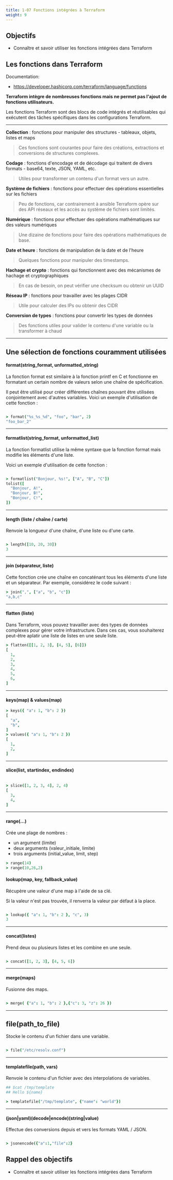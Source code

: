 ```yaml
---
title: 1-07 Fonctions intégrées à Terraform
weight: 9
---
```


## Objectifs 
- Connaître et savoir utiliser les fonctions intégrées dans Terraform 

## Les fonctions dans Terraform 

Documentation: 
* https://developer.hashicorp.com/terraform/language/functions

**Terraform intègre de nombreuses fonctions mais ne permet pas l'ajout de fonctions utilisateurs.**

Les fonctions Terraform sont des blocs de code intégrés et réutilisables qui exécutent des tâches spécifiques dans les configurations Terraform. 

---

**Collection** : fonctions pour manipuler des structures - tableaux, objets, listes et maps

> Ces fonctions sont courantes pour faire des créations, extractions et conversions de structures complexes. 

**Codage** : fonctions d'encodage et de décodage qui traitent de divers formats - base64, texte, JSON, YAML, etc.

> Utiles pour transformer un contenu d'un format vers un autre. 

**Système de fichiers** : fonctions pour effectuer des opérations essentielles sur les fichiers

> Peu de fonctions, car contrairement à ansible Terraform opère sur des API réseaux et les accès au système de fichiers sont limités.

**Numérique** : fonctions pour effectuer des opérations mathématiques sur des valeurs numériques

> Une dizaine de fonctions pour faire des opérations mathématiques de base.

**Date et heure** : fonctions de manipulation de la date et de l'heure

> Quelques fonctions pour manipuler des timestamps.

**Hachage et crypto** : fonctions qui fonctionnent avec des mécanismes de hachage et cryptographiques

> En cas de besoin, on peut vérifier une checksum ou obtenir un UUID

**Réseau IP** : fonctions pour travailler avec les plages CIDR

> Utile pour calculer des IPs ou obtenir des CIDR

**Conversion de types** : fonctions pour convertir les types de données

> Des fonctions utiles pour valider le contenu d'une variable ou la transformer à chaud

---

## Une sélection de fonctions couramment utilisées 

#### format(string_format, unformatted_string)
La fonction format est similaire à la fonction printf en C et fonctionne en formatant un certain nombre de valeurs selon une chaîne de spécification.

Il peut être utilisé pour créer différentes chaînes pouvant être utilisées conjointement avec d'autres variables. Voici un exemple d'utilisation de cette fonction :

```coffeescript

> format("%s_%s_%d", "foo", "bar", 2) 
"foo_bar_2"

```
---

#### formatlist(string_format, unformatted_list)
La fonction formatlist utilise la même syntaxe que la fonction format mais modifie les éléments d'une liste.

Voici un exemple d'utilisation de cette fonction :

```coffeescript

> formatlist("Bonjour, %s!", ["A", "B", "C"])
tolist([
  "Bonjour, A!",
  "Bonjour, B!",
  "Bonjour, C!",
])

```
---

#### length (liste / chaîne / carte)
Renvoie la longueur d'une chaîne, d'une liste ou d'une carte.

```coffeescript

> length([10, 20, 30])
3
```

---

#### join (séparateur, liste)
Cette fonction crée une chaîne en concaténant tous les éléments d'une liste et un séparateur. Par exemple, considérez le code suivant :

```coffeescript
> join(",", ["a", "b", "c"])
"a,b,c"
```

---

#### flatten (liste)
Dans Terraform, vous pouvez travailler avec des types de données complexes pour gérer votre infrastructure. Dans ces cas, vous souhaiterez peut-être aplatir une liste de listes en une seule liste.

```coffeescript
> flatten([[1, 2, 3], [4, 5], [6]])
[
  1,
  2,
  3,
  4,
  5,
  6,
]

```
---

#### keys(map) & values(map)

```coffeescript
> keys({ "a": 1, "b": 2 })
[
  "a",
  "b",
]
> values({ "a": 1, "b": 2 })
[
  1,
  2,
]
```
---

#### slice(list, startindex, endindex)

```coffeescript

> slice([1, 2, 3, 4], 2, 4)
[
  3,
  4,
]
```

---

#### range(...)

Crée une plage de nombres :

* un argument (limite)
* deux arguments (valeur_initiale, limite)
* trois arguments (initial_value, limit, step)

```coffeescript
> range(14)
> range(10,26,2)

```

#### lookup(map, key, fallback_value)

Récupère une valeur d'une map à l'aide de sa clé. 

Si la valeur n'est pas trouvée, il renverra la valeur par défaut à la place.

```coffeescript

> lookup({ "a": 1, "b": 2 }, "c", 3)
3

```
---

#### concat(listes)

Prend deux ou plusieurs listes et les combine en une seule.

```coffeescript

> concat([1, 2, 3], [4, 5, 6])

```

---

#### merge(maps)

Fusionne des maps.

```coffeescript

> merge( {"a": 1, "b": 2 },{"c": 3, "z": 26 }) 

```

---

## file(path_to_file)

Stocke le contenu d'un fichier dans une variable.

```coffeescript

> file("/etc/resolv.conf") 

```

--- 

#### templatefile(path, vars)

Renvoie le contenu d'un fichier avec des interpolations de variables.

```coffeescript
## $cat /tmp/template 
## Hello ${name}

> templatefile("/tmp/template", {"name": "world"})

```

---

#### (json|yaml)(decode|encode)(string|value) 

Effectue des conversions depuis et vers les formats YAML / JSON.

```coffeescript

> jsonencode({"a":1,"file":2}

```

## Rappel des objectifs 
- Connaître et savoir utiliser les fonctions intégrées dans Terraform 



